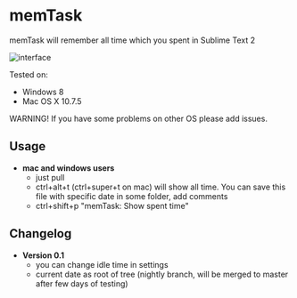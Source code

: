 memTask
=======

memTask will remember all time which you spent in Sublime Text 2

![interface](https://dl.dropbox.com/u/3478999/different/memTask.PNG "interface")

Tested on:
  - Windows 8
  - Mac OS X 10.7.5

WARNING! If you have some problems on other OS please add issues.

## Usage
  - **mac and windows users**
    - just pull
    - ctrl+alt+t (ctrl+super+t on mac) will show all time. You can save this file with specific date in some folder, add comments
    - ctrl+shift+p "memTask: Show spent time"

## Changelog
  - **Version 0.1**
    - you can change idle time in settings
    - current date as root of tree (nightly branch, will be merged to master after few days of testing)